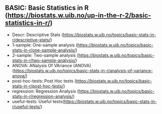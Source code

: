 ## BASIC: Basic Statistics in R (https://biostats.w.uib.no/up-in-the-r-2/basic-statistics-in-r/)

- Descr: Descriptive Stats (https://biostats.w.uib.no/topics/basic-stats-in-r/descriptive-stats/)
- 1-sample: One-sample analysis (https://biostats.w.uib.no/topics/basic-stats-in-r/one-sample-analysis/)
- 2-sample: Two-sample analysis (https://biostats.w.uib.no/topics/basic-stats-in-r/two-sample-analysis/)
- ANOVA: ANalysis Of VAriance (ANOVA) (https://biostats.w.uib.no/topics/basic-stats-in-r/analysis-of-variance-anova/)
- post-hoc-tests: Post Hoc tests (https://biostats.w.uib.no/topics/basic-stats-in-r/post-hoc-tests/)
- regression: Regression Analysis (https://biostats.w.uib.no/topics/basic-stats-in-r/regression-analysis/)
- useful-tests: Useful tests(https://biostats.w.uib.no/topics/basic-stats-in-r/useful-tests/)
